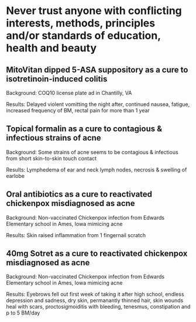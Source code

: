 # Never trust anyone with conflicting interests, methods, principles and/or standards of education, health and beauty

## MitoVitan dipped 5-ASA suppository as a cure to isotretinoin-induced colitis
Background: COQ10 license plate ad in Chantilly, VA

Results: Delayed violent vomitting the night after, continued nausea, fatigue, increased frequency of BM, rectal pain for more than 1 year

## Topical formalin as a cure to contagious & infectious strains of acne
Background: Some strains of acne seems to be contagious & infectious from short skin-to-skin touch contact

Results: Lymphedema of ear and neck lymph nodes, necrosis & swelling of earlobe

## Oral antibiotics as a cure to reactivated chickenpox misdiagnosed as acne
Background: Non-vaccinated Chickenpox infection from Edwards Elementary school in Ames, Iowa mimicing acne

Results: Skin raised inflammation from 1 fingernail scratch 

## 40mg Sotret as a cure to reactivated chickenpox misdiagnosed as acne
Background: Non-vaccinated Chickenpox infection from Edwards Elementary school in Ames, Iowa mimicing acne

Results: Eyebrows fell out first week of taking it after high school, endless depression and sadness, dry skin, permanantly thinned hair, skin wounds heal with scars, proctosigmoiditis with bleeding, tenesmus, constipation and p to 5 BM/day

